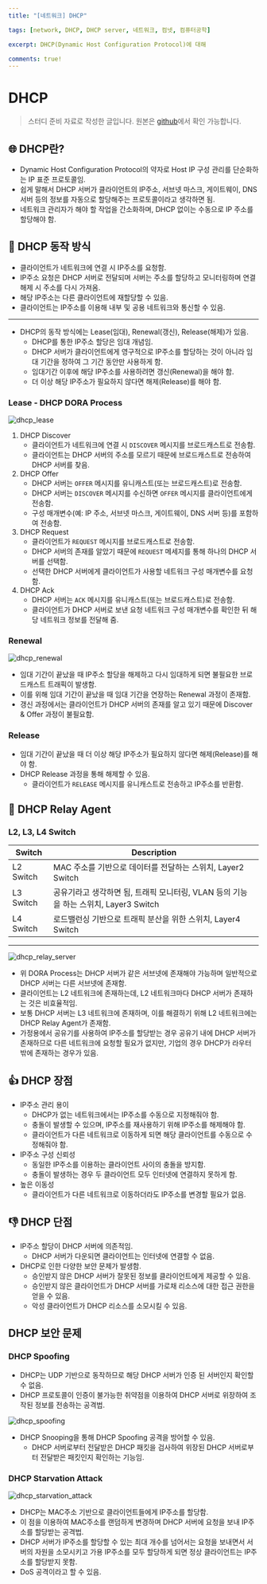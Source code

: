 ```yaml
---
title: "[네트워크] DHCP"

tags: [network, DHCP, DHCP server, 네트워크, 컴넷, 컴퓨터공학]

excerpt: DHCP(Dynamic Host Configuration Protocol)에 대해

comments: true!
---
```


# **DHCP**

> 스터디 준비 자료로 작성한 글입니다. 원본은 [github](https://github.com/KHU-Dasom/jinja-study/blob/main/03%EC%A3%BC%EC%B0%A8_%EB%84%A4%ED%8A%B8%EC%9B%8C%ED%81%AC/%EC%9C%A4%EC%A4%80%EC%84%9D_DHCP.md)에서 확인 가능합니다.

## **🌐 DHCP란?**

- Dynamic Host Configuration Protocol의 약자로 Host IP 구성 관리를 단순화하는 IP 표준 프로토콜임.
- 쉽게 말해서 DHCP 서버가 클라이언트의 IP주소, 서브넷 마스크, 게이트웨이, DNS 서버 등의 정보를 자동으로 할당해주는 프로토콜이라고 생각하면 됨.
- 네트워크 관리자가 해야 할 작업을 간소화하며, DHCP 없이는 수동으로 IP 주소를 할당해야 함.

## **📖 DHCP 동작 방식**

- 클라이언트가 네트워크에 연결 시 IP주소를 요청함.
- IP주소 요청은 DHCP 서버로 전달되며 서버는 주소를 할당하고 모니터링하며 연결 해제 시 주소를 다시 가져옴.
- 해당 IP주소는 다른 클라이언트에 재할당할 수 있음.
- 클라이언트는 IP주소를 이용해 내부 및 공용 네트워크와 통신할 수 있음.

---

- DHCP의 동작 방식에는 Lease(임대), Renewal(갱신), Release(해제)가 있음.
  - DHCP를 통한 IP주소 할당은 임대 개념임.
  - DHCP 서버가 클라이언트에게 영구적으로 IP주소를 할당하는 것이 아니라 임대 기간을 정하여 그 기간 동안만 사용하게 함.
  - 임대기간 이후에 해당 IP주소를 사용하려면 갱신(Renewal)을 해야 함.
  - 더 이상 해당 IP주소가 필요하지 않다면 해제(Release)를 해야 함.

### **Lease - DHCP DORA Process**


![dhcp_lease](https://www.cisco.com/c/dam/en/us/support/docs/switches/catalyst-9300-series-switches/217366-configure-dhcp-in-ios-xe-evpn-vxlan-01.png)

1. DHCP Discover
   - 클라이언트가 네트워크에 연결 시 `DISCOVER` 메시지를 브로드캐스트로 전송함.
   - 클라이언트는 DHCP 서버의 주소를 모르기 때문에 브로드캐스트로 전송하여 DHCP 서버를 찾음.
2. DHCP Offer
   - DHCP 서버는 `OFFER` 메시지를 유니캐스트(또는 브로드캐스트)로 전송함.
   - DHCP 서버는 `DISCOVER` 메시지를 수신하면 `OFFER` 메시지를 클라이언트에게 전송함.
   - 구성 매개변수(예: IP 주소, 서브넷 마스크, 게이트웨이, DNS 서버 등)를 포함하여 전송함.
3. DHCP Request
   - 클라이언트가 `REQUEST` 메시지를 브로드캐스트로 전송함.
   - DHCP 서버의 존재를 알았기 때문에 `REQUEST` 메세지를 통해 하나의 DHCP 서버를 선택함.
   - 선택한 DHCP 서버에게 클라이언트가 사용할 네트워크 구성 매개변수를 요청함.
4. DHCP Ack
   - DHCP 서버는 `ACK` 메시지를 유니캐스트(또는 브로드캐스트)로 전송함.
   - 클라이언트가 DHCP 서버로 보낸 요청 네트워크 구성 매개변수를 확인한 뒤 해당 네트워크 정보를 전달해 줌.

### **Renewal**

![dhcp_renewal](https://crnetpackets.files.wordpress.com/2017/04/dhcp-basics-renew4.png)

- 임대 기간이 끝났을 때 IP주소 할당을 해제하고 다시 임대하게 되면 불필요한 브로드캐스트 트래픽이 발생함.
- 이를 위해 임대 기간이 끝났을 때 임대 기간을 연장하는 Renewal 과정이 존재함.
- 갱신 과정에서는 클라이언트가 DHCP 서버의 존재를 알고 있기 때문에 Discover & Offer 과정이 불필요함.

### **Release**

- 임대 기간이 끝났을 때 더 이상 해당 IP주소가 필요하지 않다면 해제(Release)를 해야 함.
- DHCP Release 과정을 통해 해제할 수 있음.
  - 클라이언트가 `RELEASE` 메시지를 유니캐스트로 전송하고 IP주소를 반환함.

## **💨 DHCP Relay Agent**

### **L2, L3, L4 Switch**

| Switch | Description |
| --- | --- |
| L2 Switch | MAC 주소를 기반으로 데이터를 전달하는 스위치, Layer2 Switch |
| L3 Switch | 공유기라고 생각하면 됨, 트래픽 모니터링, VLAN 등의 기능을 하는 스위치, Layer3 Switch |
| L4 Switch | 로드밸런싱 기반으로 트래픽 분산을 위한 스위치, Layer4 Switch |

---

![dhcp_relay_server](https://www.cisco.com/c/dam/en/us/support/docs/switches/catalyst-9300-series-switches/217366-configure-dhcp-in-ios-xe-evpn-vxlan-02.png)

- 위 DORA Process는 DHCP 서버가 같은 서브넷에 존재해야 가능하며 일반적으로 DHCP 서버는 다른 서브넷에 존재함.
- 클라이언트는 L2 네트워크에 존재하는데, L2 네트워크마다 DHCP 서버가 존재하는 것은 비효율적임.
- 보통 DHCP 서버는 L3 네트워크에 존재하며, 이를 해결하기 위해 L2 네트워크에는 DHCP Relay Agent가 존재함.
- 가정용에서 공유기를 사용하여 IP주소를 할당받는 경우 공유기 내에 DHCP 서버가 존재하므로 다른 네트워크에 요청할 필요가 없지만, 기업의 경우 DHCP가 라우터 밖에 존재하는 경우가 있음.

## **👍 DHCP 장점**

- IP주소 관리 용이
  - DHCP가 없는 네트워크에서는 IP주소를 수동으로 지정해줘야 함.
  - 충돌이 발생할 수 있으며, IP주소를 재사용하기 위해 IP주소를 해제해야 함.
  - 클라이언트가 다른 네트워크로 이동하게 되면 해당 클라이언트를 수동으로 수정해줘야 함.
- IP주소 구성 신뢰성
  - 동일한 IP주소를 이용하는 클라이언트 사이의 충돌을 방지함.
  - 충돌이 발생하는 경우 두 클라이언트 모두 인터넷에 연결하지 못하게 함.
- 높은 이동성
  - 클라이언트가 다른 네트워크로 이동하더라도 IP주소를 변경할 필요가 없음.

## **👎 DHCP 단점**

- IP주소 할당이 DHCP 서버에 의존적임.
  - DHCP 서버가 다운되면 클라이언트는 인터넷에 연결할 수 없음.
- DHCP로 인한 다양한 보안 문제가 발생함.
  - 승인받지 않은 DHCP 서버가 잘못된 정보를 클라이언트에게 제공할 수 있음.
  - 승인받지 않은 클라이언트가 DHCP 서버를 가로채 리소스에 대한 접근 권한을 얻을 수 있음.
  - 악성 클라이언트가 DHCP 리소스를 소모시킬 수 있음.

## **DHCP 보안 문제**

### **DHCP Spoofing**

- DHCP는 UDP 기반으로 동작하므로 해당 DHCP 서버가 인증 된 서버인지 확인할 수 없음.
- DHCP 프로토콜이 인증이 불가능한 취약점을 이용하여 DHCP 서버로 위장하여 조작된 정보를 전송하는 공격법.

![dhcp_spoofing](https://img1.daumcdn.net/thumb/R1280x0/?scode=mtistory2&fname=https%3A%2F%2Ft1.daumcdn.net%2Fcfile%2Ftistory%2F9947BD3359EC4B7B20)

- DHCP Snooping을 통해 DHCP Spoofing 공격을 방어할 수 있음.
  - DHCP 서버로부터 전달받은 DHCP 패킷을 검사하여 위장된 DHCP 서버로부터 전달받은 패킷인지 확인하는 기능임.

### **DHCP Starvation Attack**

![dhcp_starvation_attack](https://ars.els-cdn.com/content/image/1-s2.0-S0045790612001140-fx1.jpg)

- DHCP는 MAC주소 기반으로 클라이언트들에게 IP주소를 할당함.
- 이 점을 이용하여 MAC주소를 랜덤하게 변경하며 DHCP 서버에 요청을 보내 IP주소를 할당받는 공격법.
- DHCP 서버가 IP주소를 할당할 수 있는 최대 개수를 넘어서는 요청을 보내면서 서버의 자원을 소모시키고 가용 IP주소를 모두 할당하게 되면 정상 클라이언트는 IP주소를 할당받지 못함.
- DoS 공격이라고 할 수 있음.